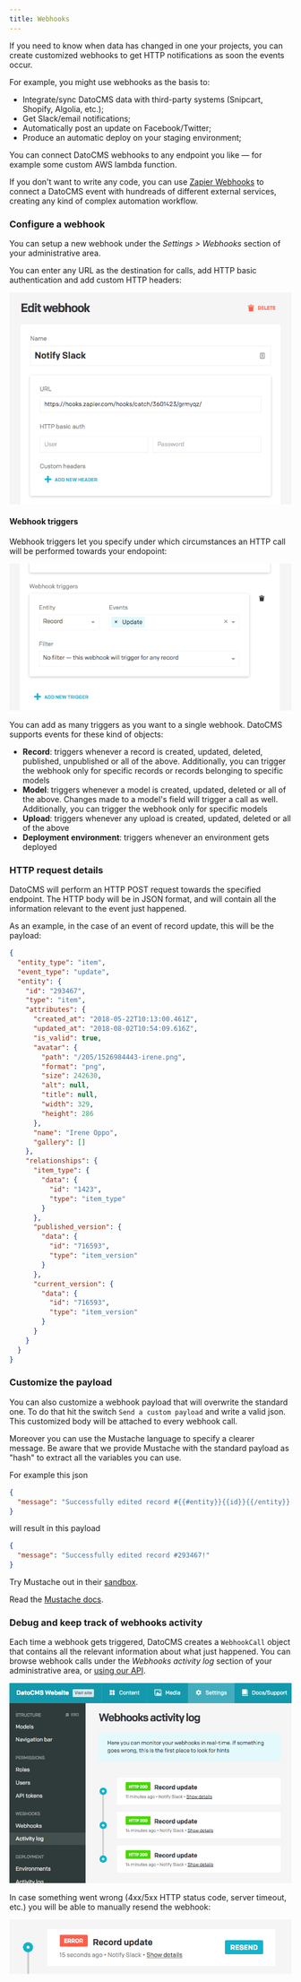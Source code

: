 ```yaml
---
title: Webhooks
---
```


If you need to know when data has changed in one your projects, you can create customized webhooks to get HTTP notifications as soon the events occur.

For example, you might use webhooks as the basis to:

- Integrate/sync DatoCMS data with third-party systems (Snipcart, Shopify, Algolia, etc.);
- Get Slack/email notifications;
- Automatically post an update on Facebook/Twitter;
- Produce an automatic deploy on your staging environment;

You can connect DatoCMS webhooks to any endpoint you like — for example some custom AWS lambda function.

If you don't want to write any code, you can use [Zapier Webhooks](https://zapier.com/page/webhooks/) to connect a DatoCMS event with hundreads of different external services, creating any kind of complex automation workflow.

### Configure a webhook

You can setup a new webhook under the _Settings > Webhooks_ section of your administrative area.

You can enter any URL as the destination for calls, add HTTP basic authentication and add custom HTTP headers:

![foo](../images/webhooks/configuration.png)

#### Webhook triggers

Webhook triggers let you specify under which circumstances an HTTP call will be performed towards your endopoint:

![foo](../images/webhooks/triggers.png)

You can add as many triggers as you want to a single webhook. DatoCMS supports events for these kind of objects:

- **Record**: triggers whenever a record is created, updated, deleted, published, unpublished or all of the above. Additionally, you can trigger the webhook only for specific records or records belonging to specific models
- **Model**: triggers whenever a model is created, updated, deleted or all of the above. Changes made to a model's field will trigger a call as well. Additionally, you can trigger the webhook only for specific models
- **Upload**: triggers whenever any upload is created, updated, deleted or all of the above
- **Deployment environment**: triggers whenever an environment gets deployed

### HTTP request details

DatoCMS will perform an HTTP POST request towards the specified endpoint. The HTTP body will be in JSON format, and will contain all the information relevant to the event just happened.

As an example, in the case of an event of record update, this will be the payload:

```JSON
{
  "entity_type": "item",
  "event_type": "update",
  "entity": {
    "id": "293467",
    "type": "item",
    "attributes": {
      "created_at": "2018-05-22T10:13:00.461Z",
      "updated_at": "2018-08-02T10:54:09.616Z",
      "is_valid": true,
      "avatar": {
        "path": "/205/1526984443-irene.png",
        "format": "png",
        "size": 242630,
        "alt": null,
        "title": null,
        "width": 329,
        "height": 286
      },
      "name": "Irene Oppo",
      "gallery": []
    },
    "relationships": {
      "item_type": {
        "data": {
          "id": "1423",
          "type": "item_type"
        }
      },
      "published_version": {
        "data": {
          "id": "716593",
          "type": "item_version"
        }
      },
      "current_version": {
        "data": {
          "id": "716593",
          "type": "item_version"
        }
      }
    }
  }
}
```

### Customize the payload

You can also customize a webhook payload that will overwrite the standard one. To do that hit the switch `Send a custom payload` and write a valid json.
This customized body will be attached to every webhook call.

Moreover you can use the Mustache language to specify a clearer message. Be aware that we provide Mustache with the standard payload as "hash" to extract all the variables you can use.

For example this json

```json
{
  "message": "Successfully edited record #{{#entity}}{{id}}{{/entity}}!"
}
```

will result in this payload

```json
{
  "message": "Successfully edited record #293467!"
}
```

Try Mustache out in their [sandbox](https://mustache.github.io/#demo).

Read the [Mustache docs](https://mustache.github.io/mustache.5.html).

### Debug and keep track of webhooks activity

Each time a webhook gets triggered, DatoCMS creates a `WebhookCall` object that contains all the relevant information about what just happened. You can browse webhook calls under the _Webhooks activity log_ section of your administrative area, or [using our API](https://www.datocms.com/content-management-api/#webhook_call-0).

![foo](../images/webhooks/activity.png)

In case something went wrong (4xx/5xx HTTP status code, server timeout, etc.) you will be able to manually resend the webhook:

![foo](../images/webhooks/resend.png)
